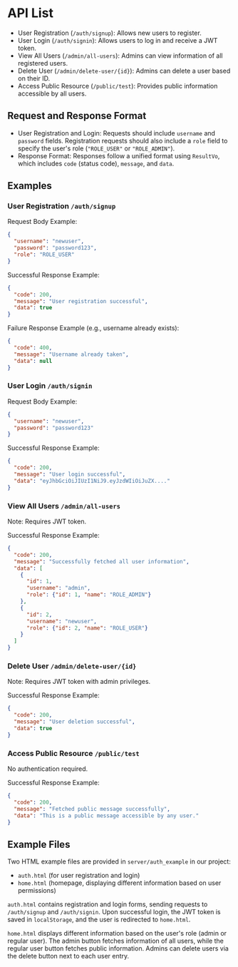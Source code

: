 # API List
- User Registration (`/auth/signup`): Allows new users to register.
- User Login (`/auth/signin`): Allows users to log in and receive a JWT token.
- View All Users (`/admin/all-users`): Admins can view information of all registered users.
- Delete User (`/admin/delete-user/{id}`): Admins can delete a user based on their ID.
- Access Public Resource (`/public/test`): Provides public information accessible by all users.

## Request and Response Format
- User Registration and Login: Requests should include `username` and `password` fields. Registration requests should also include a `role` field to specify the user's role (`"ROLE_USER"` or `"ROLE_ADMIN"`).
- Response Format: Responses follow a unified format using `ResultVo`, which includes `code` (status code), `message`, and `data`.

## Examples
### User Registration `/auth/signup`
Request Body Example:
```json
{
  "username": "newuser",
  "password": "password123",
  "role": "ROLE_USER"
}
```
Successful Response Example:
```json
{
  "code": 200,
  "message": "User registration successful",
  "data": true
}
```
Failure Response Example (e.g., username already exists):
```json
{
  "code": 400,
  "message": "Username already taken",
  "data": null
}
```

### User Login `/auth/signin`
Request Body Example:
```json
{
  "username": "newuser",
  "password": "password123"
}
```
Successful Response Example:
```json
{
  "code": 200,
  "message": "User login successful",
  "data": "eyJhbGciOiJIUzI1NiJ9.eyJzdWIiOiJuZX...."
}
```

### View All Users `/admin/all-users`
Note: Requires JWT token.

Successful Response Example:
```json
{
  "code": 200,
  "message": "Successfully fetched all user information",
  "data": [
    {
      "id": 1,
      "username": "admin",
      "role": {"id": 1, "name": "ROLE_ADMIN"}
    },
    {
      "id": 2,
      "username": "newuser",
      "role": {"id": 2, "name": "ROLE_USER"}
    }
  ]
}
```

### Delete User `/admin/delete-user/{id}`
Note: Requires JWT token with admin privileges.

Successful Response Example:
```json
{
  "code": 200,
  "message": "User deletion successful",
  "data": true
}
```

### Access Public Resource `/public/test`
No authentication required.

Successful Response Example:
```json
{
  "code": 200,
  "message": "Fetched public message successfully",
  "data": "This is a public message accessible by any user."
}
```

## Example Files
Two HTML example files are provided in `server/auth_example` in our project:

- `auth.html` (for user registration and login)
- `home.html` (homepage, displaying different information based on user permissions)

`auth.html` contains registration and login forms, sending requests to `/auth/signup` and `/auth/signin`. Upon successful login, the JWT token is saved in `localStorage`, and the user is redirected to `home.html`.

`home.html` displays different information based on the user's role (admin or regular user). The admin button fetches information of all users, while the regular user button fetches public information. Admins can delete users via the delete button next to each user entry.